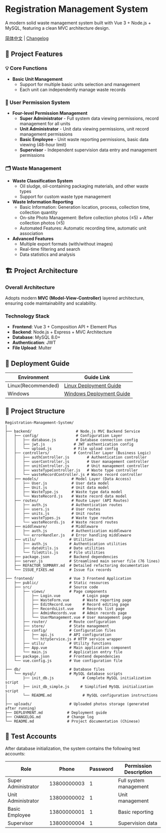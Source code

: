 # Registration Management System

A modern solid waste management system built with Vue 3 + Node.js + MySQL, featuring a clean MVC architecture design.

[简体中文](README.md) | [Changelog](Changelog.md)

## 🎯 Project Features

### 💡 Core Functions
- **Basic Unit Management**
  - Support for multiple basic units selection and management
  - Each unit can independently manage waste records

### 👥 User Permission System
- **Four-level Permission Management**
  - **Super Administrator** - Full system data viewing permissions, record management for all units
  - **Unit Administrator** - Unit data viewing permissions, unit record management permissions  
  - **Basic Employee** - Unit waste reporting permissions, basic data viewing (48-hour limit)
  - **Supervisor** - Independent supervision data entry and management permissions

### 🗂️ Waste Management
- **Waste Classification System**
  - Oil sludge, oil-containing packaging materials, and other waste types
  - Support for custom waste type management
- **Waste Information Reporting**
  - Basic Information: Generation location, process, collection time, collection quantity
  - On-site Photo Management: Before collection photos (≤5) + After collection photos (≤5)
  - Automated Features: Automatic recording time, automatic unit association
- **Advanced Features**
  - Multiple export formats (with/without images)
  - Real-time filtering and search
  - Data statistics and analysis

## 🏗️ Project Architecture

### Overall Architecture
Adopts modern **MVC (Model-View-Controller)** layered architecture, ensuring code maintainability and scalability.

### Technology Stack
- **Frontend**: Vue 3 + Composition API + Element Plus
- **Backend**: Node.js + Express + MVC Architecture
- **Database**: MySQL 8.0+
- **Authentication**: JWT
- **File Upload**: Multer

## 📖 Deployment Guide

| Environment | Guide Link |
|-------------|------------|
| Linux(Recommended) | [Linux Deployment Guide](development_linux.md) |
| Windows | [Windows Deployment Guide](development_windows.md) |

## 📁 Project Structure

```
Registration-Management-System/
│
├── backend/                    # Node.js MVC Backend Service
│   ├── config/                 # Configuration Layer
│   │   ├── database.js         # Database connection config
│   │   ├── jwt.js             # JWT authentication config
│   │   └── upload.js          # File upload config
│   ├── controllers/           # Controller Layer (Business Logic)
│   │   ├── authController.js        # Authentication controller
│   │   ├── userController.js        # User management controller
│   │   ├── unitController.js        # Unit management controller
│   │   ├── wasteTypeController.js   # Waste type controller
│   │   └── wasteRecordController.js # Waste record controller
│   ├── models/               # Model Layer (Data Access)
│   │   ├── User.js           # User data model
│   │   ├── Unit.js           # Unit data model
│   │   ├── WasteType.js      # Waste type data model
│   │   └── WasteRecord.js    # Waste record data model
│   ├── routes/               # Route Layer (API Routes)
│   │   ├── auth.js           # Authentication routes
│   │   ├── users.js          # User routes
│   │   ├── units.js          # Unit routes
│   │   ├── wasteTypes.js     # Waste type routes
│   │   └── wasteRecords.js   # Waste record routes
│   ├── middleware/           # Middleware
│   │   ├── auth.js           # Authentication middleware
│   │   └── errorHandler.js   # Error handling middleware
│   ├── utils/               # Utilities
│   │   ├── auth.js          # Authentication utilities
│   │   ├── dateUtils.js     # Date utilities
│   │   └── fileUtils.js     # File utilities
│   ├── package.json         # Backend dependencies
│   ├── server.js            # Streamlined main server file (76 lines)
│   ├── REFACTOR_SUMMARY.md  # Detailed refactoring documentation
│   └── ISSUE_FIXES.md       # Issue fix records
│
├── frontend/                # Vue 3 Frontend Application
│   ├── public/              # Static resources
│   ├── src/                 # Source code
│   │   ├── views/           # Page components
│   │   │   ├── Login.vue          # Login page
│   │   │   ├── WasteForm.vue      # Waste reporting page
│   │   │   ├── EditRecord.vue     # Record editing page
│   │   │   ├── RecordsList.vue    # Records list page
│   │   │   ├── AdminRecords.vue   # Admin records page
│   │   │   └── UserManagement.vue # User management page
│   │   ├── router/          # Route configuration
│   │   ├── store/           # State management
│   │   ├── config/          # Configuration files
│   │   │   ├── api.js       # API configuration
│   │   │   └── httpService.js # HTTP service wrapper
│   │   ├── utils/           # Utility functions
│   │   ├── App.vue          # Main application component
│   │   └── main.js          # Application entry file
│   ├── package.json         # Frontend dependencies
│   └── vue.config.js        # Vue configuration file
│
├── db/                      # Database files
│   └── mysql/               # MySQL database scripts
│       ├── init_db.js             # Complete MySQL initialization script
│       ├── init_db_simple.js     # Simplified MySQL initialization script
│       └── README.md              # MySQL configuration instructions
│
├── uploads/                 # Uploaded photos storage (generated after running)
├── DEPLOYMENT.md           # Deployment guide
├── CHANGELOG.md            # Change log
└── README.md               # Project documentation (Chinese)
```

## 👤 Test Accounts

After database initialization, the system contains the following test accounts:

| Role | Phone | Password | Permission Description |
|------|-------|----------|----------------------|
| Super Administrator | 13800000003 | 1 | Full system management |
| Unit Administrator | 13800000002 | 1 | Unit management |
| Basic Employee | 13800000001 | 1 | Basic reporting |
| Supervisor | 13800000004 | 1 | Supervision data |